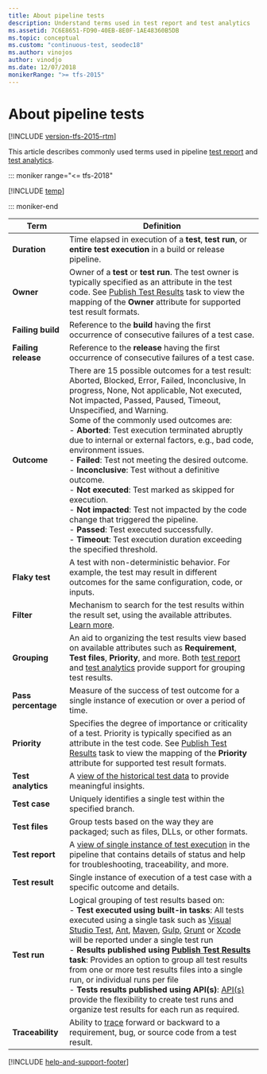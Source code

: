 ```yaml
---
title: About pipeline tests
description: Understand terms used in test report and test analytics
ms.assetid: 7C6E8651-FD90-40EB-8E0F-1AE48360B5DB
ms.topic: conceptual
ms.custom: "continuous-test, seodec18"
ms.author: vinojos
author: vinodjo
ms.date: 12/07/2018
monikerRange: ">= tfs-2015"
---
```


# About pipeline tests

[!INCLUDE [version-tfs-2015-rtm](../includes/version-tfs-2015-rtm.md)]

This article describes commonly used terms used in pipeline [test report](review-continuous-test-results-after-build.md) and [test analytics](test-analytics.md).

::: moniker range="<= tfs-2018"

[!INCLUDE [temp](../includes/concept-rename-note.md)]

::: moniker-end

| Term                | Definition                                                                                                                                                                                                                                                                                                                                                                                                                                                                                                                                                                                                                                                                                                                                                                                                                                                                    |
| ------------------- | ----------------------------------------------------------------------------------------------------------------------------------------------------------------------------------------------------------------------------------------------------------------------------------------------------------------------------------------------------------------------------------------------------------------------------------------------------------------------------------------------------------------------------------------------------------------------------------------------------------------------------------------------------------------------------------------------------------------------------------------------------------------------------------------------------------------------------------------------------------------------------- |
| **Duration**        | Time elapsed in execution of a **test**, **test run**, or **entire test execution** in a build or release pipeline.                                                                                                                                                                                                                                                                                                                                                                                                                                                                                                                                                                                                                                                                                                                                                           |
| **Owner**           | Owner of a **test** or **test run**. The test owner is typically specified as an attribute in the test code. See [Publish Test Results](../tasks/test/publish-test-results.md) task to view the mapping of the **Owner** attribute for supported test result formats.                                                                                                                                                                                                                                                                                                                                                                                                                                                                                                                                                                                                         |
| **Failing build**   | Reference to the **build** having the first occurrence of consecutive failures of a test case.                                                                                                                                                                                                                                                                                                                                                                                                                                                                                                                                                                                                                                                                                                                                                                                |
| **Failing release** | Reference to the **release** having the first occurrence of consecutive failures of a test case.                                                                                                                                                                                                                                                                                                                                                                                                                                                                                                                                                                                                                                                                                                                                                                              |
| **Outcome**         | There are 15 possible outcomes for a test result: Aborted, Blocked, Error, Failed, Inconclusive, In progress, None, Not applicable, Not executed, Not impacted, Passed, Paused, Timeout, Unspecified, and Warning.<br />Some of the commonly used outcomes are:<br />- **Aborted**: Test execution terminated abruptly due to internal or external factors, e.g., bad code, environment issues.<br />- **Failed**: Test not meeting the desired outcome.<br />- **Inconclusive**: Test without a definitive outcome.<br />- **Not executed**: Test marked as skipped for execution.<br />- **Not impacted**: Test not impacted by the code change that triggered the pipeline.<br />- **Passed**: Test executed successfully.<br /> - **Timeout**: Test execution duration exceeding the specified threshold.                                                                 |
| **Flaky test**      | A test with non-deterministic behavior. For example, the test may result in different outcomes for the same configuration, code, or inputs.                                                                                                                                                                                                                                                                                                                                                                                                                                                                                                                                                                                                                                                                                                                                   |
| **Filter**          | Mechanism to search for the test results within the result set, using the available attributes. [Learn more](review-continuous-test-results-after-build.md).                                                                                                                                                                                                                                                                                                                                                                                                                                                                                                                                                                                                                                                                                                                  |
| **Grouping**        | An aid to organizing the test results view based on available attributes such as **Requirement**, **Test files**, **Priority**, and more. Both [test report](review-continuous-test-results-after-build.md) and [test analytics](test-analytics.md) provide support for grouping test results.                                                                                                                                                                                                                                                                                                                                                                                                                                                                                                                                                                                |
| **Pass percentage** | Measure of the success of test outcome for a single instance of execution or over a period of time.                                                                                                                                                                                                                                                                                                                                                                                                                                                                                                                                                                                                                                                                                                                                                                           |
| **Priority**        | Specifies the degree of importance or criticality of a test. Priority is typically specified as an attribute in the test code. See [Publish Test Results](../tasks/test/publish-test-results.md) task to view the mapping of the **Priority** attribute for supported test result formats.                                                                                                                                                                                                                                                                                                                                                                                                                                                                                                                                                                                    |
| **Test analytics**  | A [view of the historical test data](test-analytics.md) to provide meaningful insights.                                                                                                                                                                                                                                                                                                                                                                                                                                                                                                                                                                                                                                                                                                                                                                                       |
| **Test case**       | Uniquely identifies a single test within the specified branch.                                                                                                                                                                                                                                                                                                                                                                                                                                                                                                                                                                                                                                                                                                                                                                                                                |
| **Test files**      | Group tests based on the way they are packaged; such as files, DLLs, or other formats.                                                                                                                                                                                                                                                                                                                                                                                                                                                                                                                                                                                                                                                                                                                                                                                        |
| **Test report**     | A [view of single instance of test execution](review-continuous-test-results-after-build.md) in the pipeline that contains details of status and help for troubleshooting, traceability, and more.                                                                                                                                                                                                                                                                                                                                                                                                                                                                                                                                                                                                                                                                            |
| **Test result**     | Single instance of execution of a test case with a specific outcome and details.                                                                                                                                                                                                                                                                                                                                                                                                                                                                                                                                                                                                                                                                                                                                                                                              |
| **Test run**        | Logical grouping of test results based on:<br />- **Test executed using built-in tasks**: All tests executed using a single task such as [Visual Studio Test](../tasks/test/vstest.md), [Ant](../tasks/build/ant.md), [Maven](../tasks/build/maven.md), [Gulp](../tasks/build/gulp.md), [Grunt](../tasks/build/grunt.md) or [Xcode](../tasks/build/xcode.md) will be reported under a single test run<br />- **Results published using [Publish Test Results](../tasks/test/publish-test-results.md) task**: Provides an option to group all test results from one or more test results files into a single run, or individual runs per file<br />- **Tests results published using API(s)**: [API(s)](https://docs.microsoft.com/rest/api/vsts/test/runs?view=vsts-rest-5.0) provide the flexibility to create test runs and organize test results for each run as required. |
| **Traceability**    | Ability to [trace](requirements-traceability.md) forward or backward to a requirement, bug, or source code from a test result.                                                                                                                                                                                                                                                                                                                                                                                                                                                                                                                                                                                                                                                                                                                                                |

[!INCLUDE [help-and-support-footer](includes/help-and-support-footer.md)]
